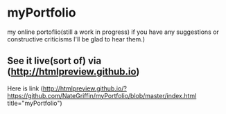 myPortfolio
===========

my online portoflio(still a work in progress) if you have any suggestions or constructive criticisms I'll be glad to hear them.)

## See it live(sort of) via (http://htmlpreview.github.io)
Here is link (http://htmlpreview.github.io/?https://github.com/NateGriffin/myPortfolio/blob/master/index.html title="myPortfolio")

